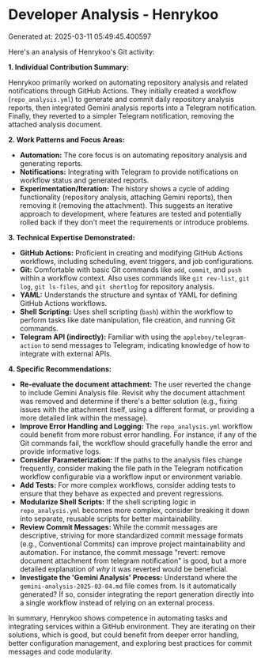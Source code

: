 # Developer Analysis - Henrykoo
Generated at: 2025-03-11 05:49:45.400597

Here's an analysis of Henrykoo's Git activity:

**1. Individual Contribution Summary:**

Henrykoo primarily worked on automating repository analysis and related notifications through GitHub Actions.  They initially created a workflow (`repo_analysis.yml`) to generate and commit daily repository analysis reports, then integrated Gemini analysis reports into a Telegram notification.  Finally, they reverted to a simpler Telegram notification, removing the attached analysis document.

**2. Work Patterns and Focus Areas:**

*   **Automation:** The core focus is on automating repository analysis and generating reports.
*   **Notifications:** Integrating with Telegram to provide notifications on workflow status and generated reports.
*   **Experimentation/Iteration:** The history shows a cycle of adding functionality (repository analysis, attaching Gemini reports), then removing it (removing the attachment). This suggests an iterative approach to development, where features are tested and potentially rolled back if they don't meet the requirements or introduce problems.

**3. Technical Expertise Demonstrated:**

*   **GitHub Actions:** Proficient in creating and modifying GitHub Actions workflows, including scheduling, event triggers, and job configurations.
*   **Git:** Comfortable with basic Git commands like `add`, `commit`, and `push` within a workflow context.  Also uses commands like `git rev-list`, `git log`, `git ls-files`, and `git shortlog` for repository analysis.
*   **YAML:**  Understands the structure and syntax of YAML for defining GitHub Actions workflows.
*   **Shell Scripting:** Uses shell scripting (`bash`) within the workflow to perform tasks like date manipulation, file creation, and running Git commands.
*   **Telegram API (indirectly):** Familiar with using the `appleboy/telegram-action` to send messages to Telegram, indicating knowledge of how to integrate with external APIs.

**4. Specific Recommendations:**

*   **Re-evaluate the document attachment:** The user reverted the change to include Gemini Analysis file. Revisit why the document attachment was removed and determine if there's a better solution (e.g., fixing issues with the attachment itself, using a different format, or providing a more detailed link within the message).
*   **Improve Error Handling and Logging:** The `repo_analysis.yml` workflow could benefit from more robust error handling. For instance, if any of the Git commands fail, the workflow should gracefully handle the error and provide informative logs.
*   **Consider Parameterization:**  If the paths to the analysis files change frequently, consider making the file path in the Telegram notification workflow configurable via a workflow input or environment variable.
*   **Add Tests:** For more complex workflows, consider adding tests to ensure that they behave as expected and prevent regressions.
*   **Modularize Shell Scripts:**  If the shell scripting logic in `repo_analysis.yml` becomes more complex, consider breaking it down into separate, reusable scripts for better maintainability.
*   **Review Commit Messages:** While the commit messages are descriptive, striving for more standardized commit message formats (e.g., Conventional Commits) can improve project maintainability and automation. For instance, the commit message "revert: remove document attachment from telegram notification" is good, but a more detailed explanation of *why* it was reverted would be beneficial.
*   **Investigate the 'Gemini Analysis' Process:** Understand where the `gemini-analysis-2025-03-04.md` file comes from.  Is it automatically generated? If so, consider integrating the report generation directly into a single workflow instead of relying on an external process.

In summary, Henrykoo shows competence in automating tasks and integrating services within a GitHub environment. They are iterating on their solutions, which is good, but could benefit from deeper error handling, better configuration management, and exploring best practices for commit messages and code modularity.
